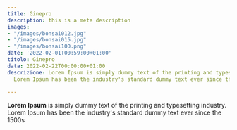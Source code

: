 ```yaml
---
title: Ginepro
description: this is a meta description
images:
- "/images/bonsai012.jpg"
- "/images/bonsai015.jpg"
- "/images/bonsai100.png"
date: '2022-02-01T00:59:00+01:00'
titolo: Ginepro
data: 2022-02-22T00:00:00+01:00
descrizione: Lorem Ipsum is simply dummy text of the printing and typesetting industry.
  Lorem Ipsum has been the industry's standard dummy text ever since the 1500s

---
```

**Lorem Ipsum** is simply dummy text of the printing and typesetting industry. Lorem Ipsum has been the industry's standard dummy text ever since the 1500s